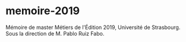 # memoire-2019
Mémoire de master Métiers de l'Édition 2019, Université de Strasbourg.
Sous la direction de M. Pablo Ruiz Fabo.
